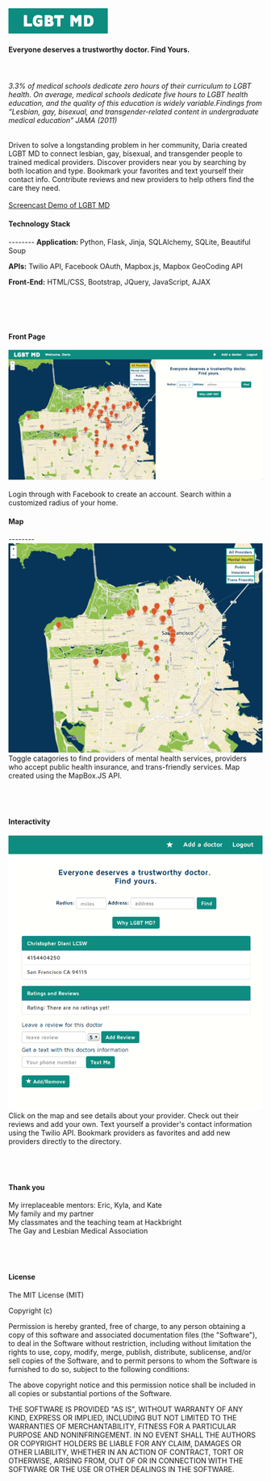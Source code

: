 <img src="/img/Logo.png">
<h4>Everyone deserves a trustworthy doctor. Find Yours.</h4><br>

<i><h6>
      3.3% of medical schools dedicate zero hours of their curriculum to LGBT health. On average, medical schools dedicate five hours to LGBT health education, and the quality of this education is widely variable.Findings from “Lesbian, gay, bisexual, and transgender-related content in undergraduate medical education” JAMA (2011)</h6> </i>

Driven to solve a longstanding problem in her community, Daria created LGBT MD to connect lesbian, gay, bisexual, and transgender people to trained medical providers. Discover providers near you by searching by both location and type. Bookmark your favorites and text yourself their contact info. Contribute reviews and new providers to help others find the care they need.<br>
<br>
[Screencast Demo of LGBT MD](http://youtu.be/j_h-nyEkpcI)

<h4>Technology Stack</h4>
--------
<b>Application: </b>Python, Flask, Jinja, SQLAlchemy, SQLite, Beautiful Soup <br>

<b>APIs:</b> Twilio API, Facebook OAuth, Mapbox.js, Mapbox GeoCoding API<br>

<b>Front-End:</b> HTML/CSS, Bootstrap, JQuery, JavaScript, AJAX<br><br>



<br><h4>Front Page</h4>
--------
<img src="/img/Front.png"><br><br>
Login through with Facebook to create an account. Search within a customized radius of your home. <br>
<h4>Map</h4>
--------
<img src="/img/map2.png"><br>
Toggle catagories to find providers of mental health services, providers who accept public health insurance, and trans-friendly services. Map created using the MapBox.JS API.

<br><h4>Interactivity</h4>
--------
<img src="/img/docs.png"><br>
Click on the map and see details about your provider. Check out their reviews and add your own. Text yourself a provider's contact information using the Twilio API. Bookmark providers as favorites and add new providers directly to the directory.

<br><h4>Thank you</h4>
--------
My irreplaceable mentors: Eric, Kyla, and Kate<br>
My family and my partner<br>
My classmates and the teaching team at Hackbright<br>
The Gay and Lesbian Medical Association


<br><h4>License</h5>
--------

The MIT License (MIT)

Copyright (c) <year> <copyright holders>

Permission is hereby granted, free of charge, to any person obtaining a copy
of this software and associated documentation files (the "Software"), to deal
in the Software without restriction, including without limitation the rights
to use, copy, modify, merge, publish, distribute, sublicense, and/or sell
copies of the Software, and to permit persons to whom the Software is
furnished to do so, subject to the following conditions:

The above copyright notice and this permission notice shall be included in
all copies or substantial portions of the Software.

THE SOFTWARE IS PROVIDED "AS IS", WITHOUT WARRANTY OF ANY KIND, EXPRESS OR
IMPLIED, INCLUDING BUT NOT LIMITED TO THE WARRANTIES OF MERCHANTABILITY,
FITNESS FOR A PARTICULAR PURPOSE AND NONINFRINGEMENT. IN NO EVENT SHALL THE
AUTHORS OR COPYRIGHT HOLDERS BE LIABLE FOR ANY CLAIM, DAMAGES OR OTHER
LIABILITY, WHETHER IN AN ACTION OF CONTRACT, TORT OR OTHERWISE, ARISING FROM,
OUT OF OR IN CONNECTION WITH THE SOFTWARE OR THE USE OR OTHER DEALINGS IN
THE SOFTWARE.
